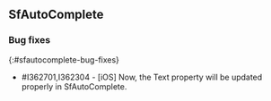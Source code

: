 ## SfAutoComplete

### Bug fixes
{:#sfautocomplete-bug-fixes}

* \#I362701,I362304 - [iOS] Now, the Text property will be updated properly in SfAutoComplete.